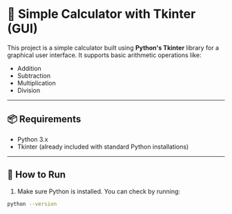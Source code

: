 # 🧮 Simple Calculator with Tkinter (GUI)

This project is a simple calculator built using **Python's Tkinter** library for a graphical user interface. It supports basic arithmetic operations like:

- Addition
- Subtraction
- Multiplication
- Division

---

## 📦 Requirements

- Python 3.x
- Tkinter (already included with standard Python installations)

---

## 🚀 How to Run

1. Make sure Python is installed. You can check by running:

```bash
python --version
